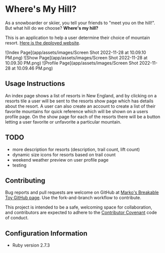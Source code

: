 # Where's My Hill?

As a snowboarder or skiier, you tell your friends to "meet you on the hill!". But what hill do we choose? **Where's my hill?**

This is an application to help a user determine their choice of mountain resort. [Here is the deployed website](https://mountaindex.onrender.com/).

![Index Page](app/assets/images/Screen Shot 2022-11-28 at 10.09.10 PM.png)
![Show Page](app/assets/images/Screen Shot 2022-11-28 at 10.09.30 PM.png)
![Profile Page](app/assets/images/Screen Shot 2022-11-28 at 10.09.46 PM.png)

## Usage Instructions

An index page shows a list of resorts in New England, and by clicking on a resorts tile a user will be sent to the resorts show page which has details about the resort. A user can also create an account to create a list of their favorite mountains for quick reference which will be shown on a users profile page. On the show page for each of the resorts there will be a button letting a user favorite or unfavorite a particular mountain.

## TODO

* more description for resorts (description, trail count, lift count)
* dynamic size icons for resorts based on trail count
* weekend weather preview on user profile page
* testing

## Contributing

Bug reports and pull requests are welcome on GitHub at [Marko's Breakable Toy GitHub page](https://github.com/user072521/breakable_toy). Use the fork-and-branch workflow to contribute.

This project is intended to be a safe, welcoming space for collaboration, and contributors are expected to adhere to the [Contributor Covenant](https://www.contributor-covenant.org/) code of conduct.

## Configuration Information

* Ruby version 2.7.3
